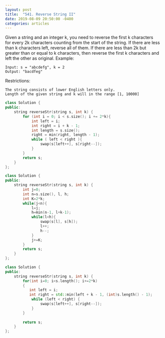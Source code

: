 ```yaml
---
layout: post
title:  "541. Reverse String II"
date: 2019-08-09 20:50:00 -0400
categories: articles
---
```

Given a string and an integer k, you need to reverse the first k characters for every 2k characters counting from the start of the string. If there are less than k characters left, reverse all of them. If there are less than 2k but greater than or equal to k characters, then reverse the first k characters and left the other as original.
Example:
```
Input: s = "abcdefg", k = 2
Output: "bacdfeg"
```
Restrictions:
```
The string consists of lower English letters only.
Length of the given string and k will in the range [1, 10000]
```
```c++
class Solution {
public:
    string reverseStr(string s, int k) {
        for (int i = 0; i < s.size(); i += 2*k){
            int left = i;
            int right = i + k - 1;
            int length = s.size();
            right = min(right, length - 1);
            while ( left < right ){
                swap(s[left++], s[right--]);
            }
        }
        return s;
    }
};
```
```c++
class Solution {
public:
    string reverseStr(string s, int k) {
        int j=0;
        int n=s.size(), l, h;
        int K=2*k;
        while(j<n){
            l=j;
            h=min(n-1, l+k-1);
            while(l<h){
                swap(s[l], s[h]);
                l++;
                h--;
            }
            j+=K;
        }
        return s;
    }
};
```
```c++
class Solution {
public:
    string reverseStr(string s, int k) {
        for(int i=0; i<s.length(); i+=2*k)
        {
           int left = i;
           int right = std::min(left + k - 1, (int)s.length() - 1);
		    while (left < right) {
			    swap(s[left++], s[right--]);
		    }                 
        }
        
        return s;
    }
};
```